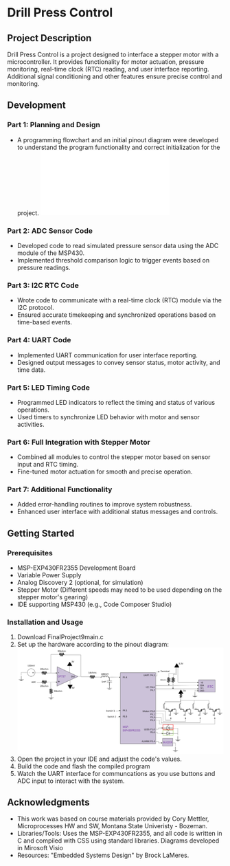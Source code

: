 # Drill Press Control

## Project Description
Drill Press Control is a project designed to interface a stepper motor with a microcontroller. It provides functionality for motor actuation, pressure monitoring, real-time clock (RTC) reading, and user interface reporting. Additional signal conditioning and other features ensure precise control and monitoring.

## Development
### Part 1: Planning and Design
- A programming flowchart and an initial pinout diagram were developed to understand the program functionality and correct initialization for the project.
   ![MSP430 Connections to External Hardware](Part9_Flowchart.pdf)

### Part 2: ADC Sensor Code
- Developed code to read simulated pressure sensor data using the ADC module of the MSP430.
- Implemented threshold comparison logic to trigger events based on pressure readings.

### Part 3: I2C RTC Code
- Wrote code to communicate with a real-time clock (RTC) module via the I2C protocol.
- Ensured accurate timekeeping and synchronized operations based on time-based events.

### Part 4: UART Code
- Implemented UART communication for user interface reporting.
- Designed output messages to convey sensor status, motor activity, and time data.

### Part 5: LED Timing Code
- Programmed LED indicators to reflect the timing and status of various operations.
- Used timers to synchronize LED behavior with motor and sensor activities.

### Part 6: Full Integration with Stepper Motor
- Combined all modules to control the stepper motor based on sensor input and RTC timing.
- Fine-tuned motor actuation for smooth and precise operation.

### Part 7: Additional Functionality
- Added error-handling routines to improve system robustness.
- Enhanced user interface with additional status messages and controls.

## Getting Started
### Prerequisites
- MSP-EXP430FR2355 Development Board
- Variable Power Supply
- Analog Discovery 2 (optional, for simulation)
- Stepper Motor (Different speeds may need to be used depending on the stepper motor's gearing)
- IDE supporting MSP430 (e.g., Code Composer Studio)

### Installation and Usage
1. Download FinalProject9main.c
2. Set up the hardware according to the pinout diagram:
   ![MSP430 Connections to External Hardware](Pinout_Diagram_Pt9.png)
5. Open the project in your IDE and adjust the code's values.
6. Build the code and flash the compiled program
8. Watch the UART interface for communcations as you use buttons and ADC input to interact with the system.

## Acknowledgments
- This work was based on course materials provided by Cory Mettler, Microprocesses HW and SW, Montana State Univeristy - Bozeman.
- Libraries/Tools: Uses the MSP-EXP430FR2355, and all code is written in C and compiled with CSS using standard libraries. Diagrams developed in Mirosoft Visio
- Resources: "Embedded Systems Design" by Brock LaMeres.
